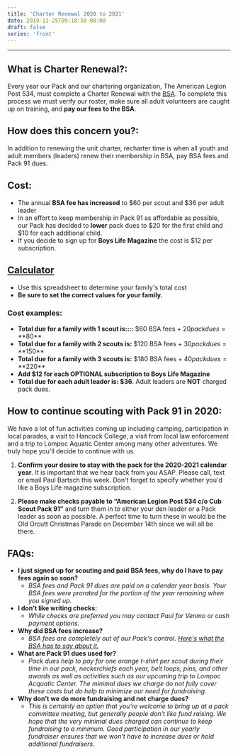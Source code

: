 ```yaml
---
title: 'Charter Renewal 2020 to 2021'
date: 2019-11-25T09:18:58-08:00
draft: false
series: 'front'
---
```

---

## What is Charter Renewal?:

Every year our Pack and our chartering organization, The American Legion Post 534, must complete a Charter Renewal with the [BSA](https://www.scouting.org/). To complete this process we must verify our roster, make sure all adult volunteers are caught up on training, and **pay our fees to the BSA**.

## How does this concern you?:

In addition to renewing the unit charter, recharter time is when all youth and adult members (leaders) renew their membership in BSA, pay BSA fees and Pack 91 dues.

## Cost:

- The annual **BSA fee has increased** to $60 per scout and $36 per adult leader
- In an effort to keep membership in Pack 91 as affordable as possible, our Pack has decided to **lower** pack dues to $20 for the first child and $10 for each additional child.
- If you decide to sign up for **Boys Life Magazine** the cost is $12 per subscription.

## [Calculator](https://docs.google.com/spreadsheets/d/19GUUVzCz2aum6ZIkY5e8W8rjbnwg60_BLY2iHVUJ2Yo/edit?usp=sharing)
- Use this spreadsheet to determine your family's total cost 
- **Be sure to set the correct values for your family.**

### Cost examples:

- **Total due for a family with 1 scout is::::** $60 BSA fees + $20 pack dues = **$80**
- **Total due for a family with 2 scouts is:** $120 BSA fees + $30 pack dues = **$150**
- **Total due for a family with 3 scouts is:** $180 BSA fees + $40 pack dues = **$220**
- **Add $12 for each OPTIONAL subscription to Boys Life Magazine**
- **Total due for each adult leader is: $36**. Adult leaders are **NOT** charged pack dues.

## How to continue scouting with Pack 91 in 2020:

We have a lot of fun activities coming up including camping, participation in local parades, a visit to Hancock College, a visit from local law enforcement and a trip to Lompoc Aquatic Center among many other adventures. We truly hope you'll decide to continue with us.

1. **Confirm your desire to stay with the pack for the 2020-2021 calendar year**. It is important that we hear back from you ASAP. Please call, text or email Paul Bartsch this week. Don't forget to specify whether you'd like a Boys Life magazine subscription.

2. **Please make checks payable to “American Legion Post 534 c/o Cub Scout Pack 91”** and turn them in to either your den leader or a Pack leader as soon as possible. A perfect time to turn these in would be the Old Orcutt Christmas Parade on December 14th since we will all be there.

## FAQs:

- **I just signed up for scouting and paid BSA fees, why do I have to pay fees again so soon?**
  - *BSA fees and Pack 91 dues are paid on a calendar year basis. Your BSA fees were prorated for the portion of the year remaining when you signed up.*
- **I don't like writing checks:**
  - *While checks are preferred you may contact Paul for Venmo or cash payment options.*
- **Why did BSA fees increase?**
  - *BSA fees are completely out of our Pack's control. [Here's what the BSA has to say about it.](https://scoutingwire.org/bsa-membership-fee-increase-details-and-faq/)*
- **What are Pack 91 dues used for?**
  - *Pack dues help to pay for one orange t-shirt per scout during their time in our pack, neckerchiefs each year, belt loops, pins, and other awards as well as activities such as our upcoming trip to Lompoc Acquatic Center. The minimal dues we charge do not fully cover these costs but do help to minimize our need for fundraising.*
- **Why don't we do more fundraising and not charge dues?**
  - *This is certainly an option that you're welcome to bring up at a pack committee meeting, but generally people don't like fund raising. We hope that the very minimal dues charged can continue to keep fundraising to a minimum. Good participation in our yearly fundraiser ensures that we won't have to increase dues or hold additional fundraisers.*
